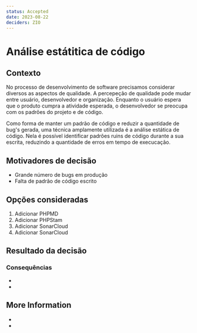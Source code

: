 ```yaml
---
status: Accepted
date: 2023-08-22
deciders: ZIO
---
```


# Análise estátitica de código

## Contexto

No processo de desenvolvimento de software precisamos considerar diversos as aspectos de qualidade. A percepeção de qualidade pode mudar entre
usuário, desenvolvedor e organização. Enquanto o usuário espera que o produto cumpra a atividade esperada, o desenvolvedor se preocupa com os padrões
do projeto e de código.

Como forma de manter um padrão de código e reduzir a quantidade de bug's gerada, uma técnica amplamente utilizada é a análise estática de código. Nela é possível identificar padrões ruins de código
durante a sua escrita, reduzindo a quantidade de erros em tempo de execucação.


## Motivadores de decisão

* Grande número de bugs em produção
* Falta de padrão de código escrito

## Opções consideradas

1. Adicionar PHPMD
2. Adicionar PHPStam
3. Adicionar SonarCloud
4. Adicionar SonarCloud

## Resultado da decisão



### Consequências

*
*

## More Information

*
*


